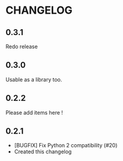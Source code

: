 CHANGELOG
=========

0.3.1
-----

Redo release

0.3.0
-----

Usable as a library too.

0.2.2
-----

Please add items here !

0.2.1
-----

* [BUGFIX] Fix Python 2 compatibility (#20)
* Created this changelog
